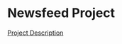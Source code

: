 # Newsfeed Project

[Project Description](http://www.se.rit.edu/~swen-344/homeworks/IndividualFeed.html)